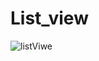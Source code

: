 # List_view



![listViwe](https://user-images.githubusercontent.com/42275109/57541537-e2307700-736c-11e9-9fb5-b8972cae7026.jpg)
